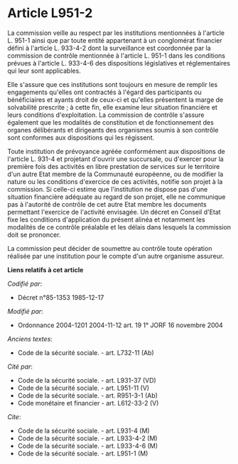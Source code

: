 # Article L951-2

La commission veille au respect par les institutions mentionnées à l'article L. 951-1 ainsi que par toute entité appartenant
à un conglomérat financier défini à l'article L. 933-4-2 dont la surveillance est coordonnée par la commission de contrôle
mentionnée à l'article L. 951-1 dans les conditions prévues à l'article L. 933-4-6 des dispositions législatives et
réglementaires qui leur sont applicables.

Elle s'assure que ces institutions sont toujours en mesure de remplir les engagements qu'elles ont contractés à l'égard des
participants ou bénéficiaires et ayants droit de ceux-ci et qu'elles présentent la marge de solvabilité prescrite ; à cette
fin, elle examine leur situation financière et leurs conditions d'exploitation. La commission de contrôle s'assure également
que les modalités de constitution et de fonctionnement des organes délibérants et dirigeants des organismes soumis à son
contrôle sont conformes aux dispositions qui les régissent.

Toute institution de prévoyance agréée conformément aux dispositions de l'article L. 931-4 et projetant d'ouvrir une
succursale, ou d'exercer pour la première fois des activités en libre prestation de services sur le territoire d'un autre
Etat membre de la Communauté européenne, ou de modifier la nature ou les conditions d'exercice de ces activités, notifie son
projet à la commission. Si celle-ci estime que l'institution ne dispose pas d'une situation financière adéquate au regard de
son projet, elle ne communique pas à l'autorité de contrôle de cet autre Etat membre les documents permettant l'exercice de
l'activité envisagée. Un décret en Conseil d'Etat fixe les conditions d'application du présent alinéa et notamment les
modalités de ce contrôle préalable et les délais dans lesquels la commission doit se prononcer.

La commission peut décider de soumettre au contrôle toute opération réalisée par une institution pour le compte d'un autre
organisme assureur.

**Liens relatifs à cet article**

_Codifié par_:

  - Décret n°85-1353 1985-12-17

_Modifié par_:

  - Ordonnance 2004-1201 2004-11-12 art. 19 1° JORF 16 novembre 2004

_Anciens textes_:

  - Code de la sécurité sociale. - art. L732-11 (Ab)

_Cité par_:

  - Code de la sécurité sociale. - art. L931-37 (VD)
  - Code de la sécurité sociale. - art. L951-11 (V)
  - Code de la sécurité sociale. - art. R951-3-1 (Ab)
  - Code monétaire et financier - art. L612-33-2 (V)

_Cite_:

  - Code de la sécurité sociale. - art. L931-4 (M)
  - Code de la sécurité sociale. - art. L933-4-2 (M)
  - Code de la sécurité sociale. - art. L933-4-6 (M)
  - Code de la sécurité sociale. - art. L951-1 (M)
